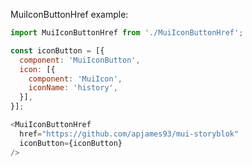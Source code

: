 MuiIconButtonHref example:

```js noeditor
import MuiIconButtonHref from './MuiIconButtonHref';
```

```js
const iconButton = [{
  component: 'MuiIconButton',
  icon: [{
    component: 'MuiIcon',
    iconName: 'history',
  }],
}];

<MuiIconButtonHref
  href="https://github.com/apjames93/mui-storyblok"
  iconButton={iconButton}
/>
```